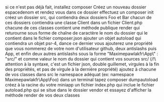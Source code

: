 si ce n'est pas déjà fait, installez composer
Créez un nouveau dossier espacedenom et rendez vous dans ce dossier
effectuez un composer init
créez un dossier src, qui contiendra deux dossiers Foo et Bar
chacun de ces dossiers contiendra une classe Client dans un fichier Client.php
chacune de ces classes contient une méthode publique render qui returourne sous forme de chaîne de caractère le nom du dossier qui le contient
dans le fichier composer.json ajouter un objet autoload qui contiendra un objet psr-4, dance ce dernier vous ajouterez une propriété que vous nommerez de votre nom d'utilisateur github, deux antislashs puis App, et enfin deux autres antislashs sous la forme "Maximepawlakfr\\App\\" : "src/" et comme valeur le nom du dossier qui contient vos sources src/ (/!\ attention à la syntaxe, c'est un fichier json, double guillemet, virgules à la fin des propriétés, et pas de virgule à la dernière propriété)
ajoutez à chacune de vos classes dans src le namespace adéquat (ex: namespace Maximepawlakfr\App\Foo)
dans un terminal tapez composer dumpautoload
créez à la racine du votre miniapp un fichier index.php qui inclue le fichier autoload.php qui se situe dans le dossier vendor
et essayez d'afficher la méthode render de vos deux classes